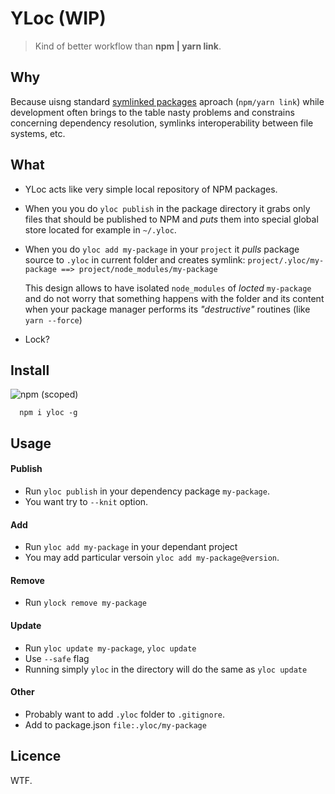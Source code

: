 # YLoc  (WIP)

> Kind of better workflow than **npm | yarn link**.

## Why

Because uisng standard [symlinked packages](https://docs.npmjs.com/cli/link) aproach (`npm/yarn link`) while development often brings to the table nasty problems and constrains concerning dependency resolution, symlinks interoperability between file systems, etc.

## What

- YLoc acts like very simple local repository of NPM packages. 
- When you  you do `yloc publish` in the package directory it grabs only files that should be published to NPM and *puts* them into special global store located for example in  `~/.yloc`. 
- When you do `yloc add my-package` in your `project` it *pulls* package source to `.yloc` in current folder and creates symlink: 
`project/.yloc/my-package ==> project/node_modules/my-package`

  This design allows to have isolated `node_modules` of *locted* `my-package` and do not worry that something happens with the folder and its content when your package manager performs its *"destructive"* routines (like `yarn --force`)

-  Lock?

## Install

![npm (scoped)](https://img.shields.io/npm/v/yloc.svg?maxAge=86400)

```
  npm i yloc -g
```


## Usage 

#### Publish
- Run `yloc publish` in your dependency package `my-package`.
- You want try to `--knit` option.

#### Add
- Run `yloc add my-package` in your dependant project
- You may add particular versoin `yloc add my-package@version`. 

#### Remove
 - Run `ylock remove my-package`

#### Update
  - Run `yloc update my-package`, `yloc update`  
  - Use `--safe` flag
  - Running simply `yloc` in the directory will do the same as `yloc update`

#### Other

- Probably want to add `.yloc` folder to `.gitignore`.
- Add to package.json `file:.yloc/my-package`


## Licence

WTF.